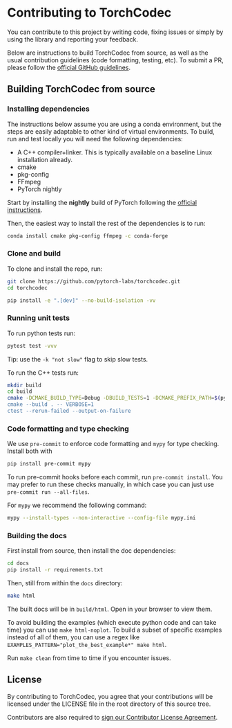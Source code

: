 # Contributing to TorchCodec

You can contribute to this project by writing code, fixing issues or simply by
using the library and reporting your feedback.

Below are instructions to build TorchCodec from source, as well as the usual
contribution guidelines (code formatting, testing, etc). To submit a PR, please
follow the [official GitHub
guidelines](https://docs.github.com/en/pull-requests/collaborating-with-pull-requests/proposing-changes-to-your-work-with-pull-requests/creating-a-pull-request-from-a-fork).

## Building TorchCodec from source

### Installing dependencies

The instructions below assume you are using a conda environment, but the steps
are easily adaptable to other kind of virtual environments. To build, run and
test locally you will need the following dependencies:

- A C++ compiler+linker. This is typically available on a baseline Linux
  installation already.
- cmake
- pkg-config
- FFmpeg
- PyTorch nightly

Start by installing the **nightly** build of PyTorch following the
[official instructions](https://pytorch.org/get-started/locally/).

Then, the easiest way to install the rest of the dependencies is to run:

```bash
conda install cmake pkg-config ffmpeg -c conda-forge
```

### Clone and build

To clone and install the repo, run:

<!-- TODO_UPDATE_LINK -->
```bash
git clone https://github.com/pytorch-labs/torchcodec.git
cd torchcodec

pip install -e ".[dev]" --no-build-isolation -vv
```

### Running unit tests

To run python tests run:

```bash
pytest test -vvv
```

Tip: use the `-k "not slow"` flag to skip slow tests.

To run the C++ tests run:

```bash
mkdir build
cd build
cmake -DCMAKE_BUILD_TYPE=Debug -DBUILD_TESTS=1 -DCMAKE_PREFIX_PATH=$(python3 -c 'import torch;print(torch.utils.cmake_prefix_path)) ..
cmake --build . -- VERBOSE=1
ctest --rerun-failed --output-on-failure
```

### Code formatting and type checking

We use `pre-commit` to enforce code formatting and `mypy` for type checking.
Install both with

```bash
pip install pre-commit mypy
```

To run pre-commit hooks before each commit, run `pre-commit install`. You may
prefer to run these checks manually, in which case you can just use `pre-commit
run --all-files`.

For `mypy` we recommend the following command:

```bash
mypy --install-types --non-interactive --config-file mypy.ini
```

### Building the docs

First install from source, then install the doc dependencies:

```bash
cd docs
pip install -r requirements.txt
```

Then, still from within the `docs` directory:

```bash
make html
```

The built docs will be in `build/html`. Open in your browser to view them.

To avoid building the examples (which execute python code and can take time) you
can use `make html-noplot`. To build a subset of specific examples instead of
all of them, you can use a regex like
`EXAMPLES_PATTERN="plot_the_best_example*" make html`.

Run `make clean` from time to time if you encounter issues.

## License

By contributing to TorchCodec, you agree that your contributions will be
licensed under the LICENSE file in the root directory of this source tree.

Contributors are also required to
[sign our Contributor License Agreement](https://code.facebook.com/cla).